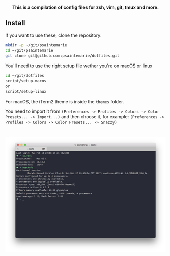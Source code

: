 <h4 align="center">This is a compilation of config files for zsh, vim, git, tmux and more.</h4>

## Install

If you want to use these, clone the repository:

```bash
mkdir -p ~/git/psaintemarie
cd ~/git/psaintemarie
git clone git@github.com:psaintemarie/dotfiles.git
```

You'll need to use the right setup file wether you're on macOS or linux

```bash
cd ~/git/dotfiles
script/setup-macos
or
script/setup-linux
```

For macOS, the iTerm2 theme is inside the `themes` folder.

You need to import it from `(Preferences -> Profiles -> Colors -> Color Presets... -> Import...)` and then choose it, for example: `(Preferences -> Profiles -> Colors -> Color Presets... -> Snazzy)`

<h1 align="center">
  <img src="https://raw.githubusercontent.com/psaintemarie/dotfiles/master/screenshot.png" alt="dotfiles" width="850">
</h1>

